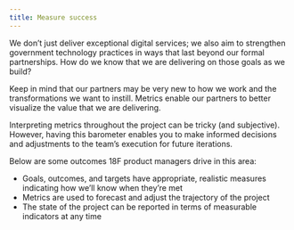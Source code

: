 ```yaml
---
title: Measure success
---
```

We don’t just deliver exceptional digital services; we also aim to strengthen government technology practices in ways that last beyond our formal partnerships. How do we know that we are delivering on those goals as we build?

Keep in mind that our partners may be very new to how we work and the transformations we want to instill. Metrics enable our partners to better visualize the value that we are delivering. 

Interpreting metrics throughout the project can be tricky (and subjective). However, having this barometer enables you to make informed decisions and adjustments to the team’s execution for future iterations.

Below are some outcomes 18F product managers drive in this area:

- Goals, outcomes, and targets have appropriate, realistic measures indicating how we’ll know when they’re met
- Metrics are used to forecast and adjust the trajectory of the project
- The state of the project can be reported in terms of measurable indicators at any time
